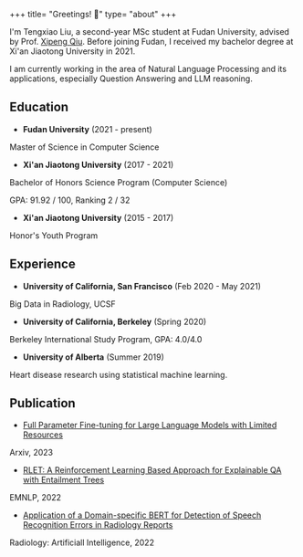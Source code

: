 +++
title= "Greetings! :wave:"
type= "about"
+++

I'm Tengxiao Liu, a second-year MSc student at Fudan University, advised by Prof. [Xipeng Qiu](https://xpqiu.github.io). 
Before joining Fudan, I received my bachelor degree at Xi'an Jiaotong University in 2021.

I am currently working in the area of Natural Language Processing and its applications, especially Question Answering and LLM reasoning.

## Education

* **Fudan University** (2021 - present)

Master of Science in Computer Science

* **Xi'an Jiaotong University** (2017 - 2021)

Bachelor of Honors Science Program (Computer Science)

GPA: 91.92 / 100, Ranking 2 / 32

* **Xi'an Jiaotong University** (2015 - 2017)

Honor's Youth Program



## Experience

* **University of California, San Francisco** (Feb 2020 - May 2021)

Big Data in Radiology, UCSF

* **University of California, Berkeley** (Spring 2020)

Berkeley International Study Program, GPA: 4.0/4.0

* **University of Alberta** (Summer 2019)

Heart disease research using statistical machine learning.


## Publication

* [Full Parameter Fine-tuning for Large Language Models with Limited Resources](https://arxiv.org/pdf/2306.09782.pdf)

Arxiv, 2023

* [RLET: A Reinforcement Learning Based Approach for Explainable QA with Entailment Trees](https://www.aclanthology.org/2022.emnlp-main.483.pdf)

EMNLP, 2022

* [Application of a Domain-specific BERT for Detection of Speech Recognition Errors in Radiology Reports](https://pubmed.ncbi.nlm.nih.gov/35923373/)

Radiology: Artificiall Intelligence, 2022


